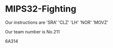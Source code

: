 # MIPS32-Fighting

Our instructions are 'SRA' 'CLZ' 'LH' 'NOR' 'MOVZ'

Our team number is No.211

6A314